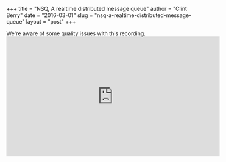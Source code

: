 +++
title = "NSQ, A realtime distributed message queue"
author = "Clint Berry"
date = "2016-03-01"
slug = "nsq-a-realtime-distributed-message-queue"
layout = "post"
+++

<div class="alert alert-warning" role="alert">
  We're aware of some quality issues with this recording.
</div>

<div class="youtube-wrapper">
  <iframe width="560" height="315" src="https://www.youtube.com/embed/zO-L7c2nXWo" frameborder="0" allow="autoplay; encrypted-media" allowfullscreen></iframe>
</div>
